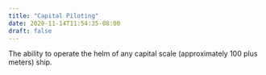 ```yaml
---
title: "Capital Piloting"
date: 2020-11-14T11:54:35-08:00
draft: false
---
```


The ability to operate the helm of any capital scale (approximately 100 plus meters) ship.